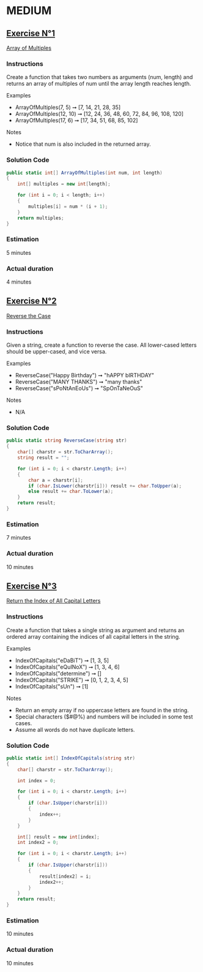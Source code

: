 # MEDIUM

## <u>Exercise N°1</u>

[Array of Multiples](https://edabit.com/challenge/2QvnWexKoLfcJkSsc)

### Instructions
Create a function that takes two numbers as arguments (num, length) and returns an array of multiples of num until the array length reaches length.

Examples
- ArrayOfMultiples(7, 5) ➞ [7, 14, 21, 28, 35]
- ArrayOfMultiples(12, 10) ➞ [12, 24, 36, 48, 60, 72, 84, 96, 108, 120]
- ArrayOfMultiples(17, 6) ➞ [17, 34, 51, 68, 85, 102]

Notes
- Notice that num is also included in the returned array.

### Solution Code  

```cs
public static int[] ArrayOfMultiples(int num, int length)
{
    int[] multiples = new int[length];

    for (int i = 0; i < length; i++)
    {
        multiples[i] = num * (i + 1);
    }
    return multiples;
}
```

### Estimation
5 minutes

### Actual duration
4 minutes

## <u>Exercise N°2</u> 

[Reverse the Case](https://edabit.com/challenge/99oN5igrbXddAjHEL)

### Instructions
Given a string, create a function to reverse the case. All lower-cased letters should be upper-cased, and vice versa.

Examples
- ReverseCase("Happy Birthday") ➞ "hAPPY bIRTHDAY"
- ReverseCase("MANY THANKS") ➞ "many thanks"
- ReverseCase("sPoNtAnEoUs") ➞ "SpOnTaNeOuS"

Notes
- N/A

### Solution Code  

```cs
public static string ReverseCase(string str)
{
    char[] charstr = str.ToCharArray();
    string result = "";

    for (int i = 0; i < charstr.Length; i++)
    {
        char a = charstr[i];
        if (char.IsLower(charstr[i])) result += char.ToUpper(a);
        else result += char.ToLower(a);
    }
    return result;
}
```

### Estimation
7 minutes

### Actual duration
10 minutes

## <u>Exercise N°3</u>   

[Return the Index of All Capital Letters](https://edabit.com/challenge/6qFnpAhd3kdmYcNG2)

### Instructions
Create a function that takes a single string as argument and returns an ordered array containing the indices of all capital letters in the string.

Examples
- IndexOfCapitals("eDaBiT") ➞ [1, 3, 5]
- IndexOfCapitals("eQuINoX") ➞ [1, 3, 4, 6]
- IndexOfCapitals("determine") ➞ []
- IndexOfCapitals("STRIKE") ➞ [0, 1, 2, 3, 4, 5]
- IndexOfCapitals("sUn") ➞ [1]

Notes
- Return an empty array if no uppercase letters are found in the string.
- Special characters ($#@%) and numbers will be included in some test cases.
- Assume all words do not have duplicate letters.

### Solution Code  

```cs
public static int[] IndexOfCapitals(string str)
{
    char[] charstr = str.ToCharArray();

    int index = 0;

    for (int i = 0; i < charstr.Length; i++)
    {
        if (char.IsUpper(charstr[i]))
        {
            index++;
        }
    }

    int[] result = new int[index];
    int index2 = 0;

    for (int i = 0; i < charstr.Length; i++)
    {
        if (char.IsUpper(charstr[i]))
        {
            result[index2] = i;
            index2++;
        }
    }
    return result;
}
```

### Estimation
10 minutes

### Actual duration
10 minutes